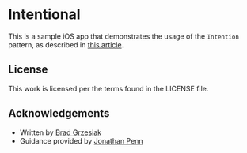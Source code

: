 # Intentional

This is a sample iOS app that demonstrates the usage of the `Intention` pattern, as described in [this article](http://bendyworks.com/geekville/articles/2014/2/single-responsibility-principle-ios).

## License

This work is licensed per the terms found in the LICENSE file.

## Acknowledgements

* Written by [Brad Grzesiak](https://twitter.com/listrophy)
* Guidance provided by [Jonathan Penn](https://twitter.com/jonathanpenn)
